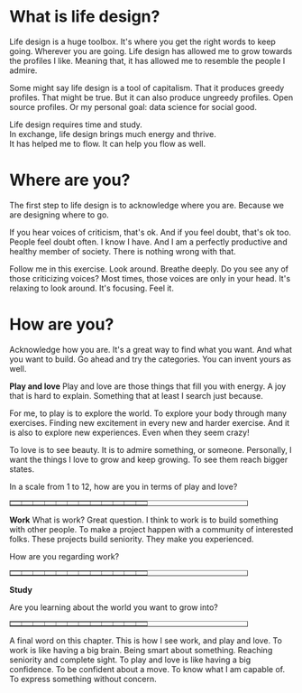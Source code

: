 # What is life design?
Life design is a huge toolbox. It's where you get the right words to keep going. Wherever you are going. Life design has allowed me to grow towards the profiles I like. Meaning that, it has allowed me to resemble the people I admire.

Some might say life design is a tool of capitalism. That it produces greedy profiles. That might be true. But it can also produce ungreedy profiles. Open source profiles. Or my personal goal: data science for social good.

Life design requires time and study.  
In exchange, life design brings much energy and thrive.  
It has helped me to flow.
It can help you flow as well.

# Where are you?
The first step to life design is to acknowledge where you are.
Because we are designing where to go.

If you hear voices of criticism, that's ok. And if you feel doubt, that's ok too. People feel doubt often. I know I have. And I am a perfectly productive and healthy member of society. There is nothing wrong with that.

Follow me in this exercise. Look around. Breathe deeply. Do you see any of those criticizing voices? Most times, those voices are only in your head. It's relaxing to look around. It's focusing. Feel it.

# How are you?
Acknowledge how you are. It's a great way to find what you want. And what you want to build. Go ahead and try the categories. You can invent yours as well.

**Play and love**
Play and love are those things that fill you with energy. A joy that is hard to explain. Something that at least I search just because.  

For me, to play is to explore the world. To explore your body through many exercises. Finding new excitement in every new and harder exercise. And it is also to explore new experiences. Even when they seem crazy!

To love is to see beauty. It is to admire something, or someone.
Personally, I want the things I love to grow and keep growing. To see them reach bigger states.

In a scale from 1 to 12, how are you in terms of play and love?

<table border="1" style="border-collapse: collapse; width: 84%;">
<tbody>
<tr>
<td style="width: 7%;"></td>
<td style="width: 7%;"></td>
<td style="width: 7%;"></td>
<td style="width: 7%;"></td>
<td style="width: 7%;"></td>
<td style="width: 7%;"></td>
<td style="width: 7%;"></td>
<td style="width: 7%;"></td>
<td style="width: 7%;"></td>
<td style="width: 7%;"></td>
<td style="width: 7%;"></td>
<td style="width: 7%;"></td>
</tr>
	</tbody>
</table>

**Work**
What is work? Great question. I think to work is to build something with other people.
To make a project happen with a community of interested folks. These projects build seniority. They make you experienced.

How are you regarding work?

<table border="1" style="border-collapse: collapse; width: 84%;">
<tbody>
<tr>
<td style="width: 7%;" "></td>
<td style="width: 7%;" "></td>
<td style="width: 7%;" "></td>
<td style="width: 7%;" "></td>
<td style="width: 7%;" "></td>
<td style="width: 7%;"></td>
<td style="width: 7%;"></td>
<td style="width: 7%;"></td>
<td style="width: 7%;"></td>
<td style="width: 7%;"></td>
<td style="width: 7%;"></td>
<td style="width: 7%;"></td>
</tr>
	</tbody>
</table>

**Study**

Are you learning about the world you want to grow into?

<table border="1" style="border-collapse: collapse; width: 84%;">
<tbody>
<tr>
<td style="width: 7%;" "></td>
<td style="width: 7%;" "></td>
<td style="width: 7%;" "></td>
<td style="width: 7%;" "></td>
<td style="width: 7%;" "></td>
<td style="width: 7%;"></td>
<td style="width: 7%;"></td>
<td style="width: 7%;"></td>
<td style="width: 7%;"></td>
<td style="width: 7%;"></td>
<td style="width: 7%;"></td>
<td style="width: 7%;"></td>
</tr>
	</tbody>
</table>

A final word on this chapter. This is how I see work, and play and love. To work is like having a big brain. Being smart about something. Reaching seniority and complete sight. To play and love is like having a big confidence. To be confident about a move. To know what I am capable of. To express something without concern.  
